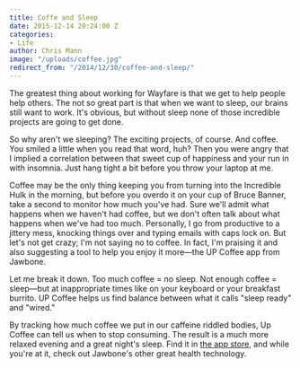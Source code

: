 ```yaml
---
title: Coffe and Sleep
date: 2015-12-14 20:24:00 Z
categories:
- Life
author: Chris Mann
image: "/uploads/coffee.jpg"
redirect_from: "/2014/12/30/coffee-and-sleep/"
---
```


The greatest thing about working for Wayfare is that we get to help people help others. The not so great part is that when we want to sleep, our brains still want to work. It's obvious, but without sleep none of those incredible projects are going to get done.

So why aren't we sleeping? The exciting projects, of course. And coffee. You smiled a little when you read that word, huh? Then you were angry that I implied a correlation between that sweet cup of happiness and your run in with insomnia. Just hang tight a bit before you throw your laptop at me.

Coffee may be the only thing keeping you from turning into the Incredible Hulk in the morning, but before you overdo it on your cup of Bruce Banner, take a second to monitor how much you've had. Sure we'll admit what happens when we haven't had coffee, but we don't often talk about what happens when we've had too much. Personally, I  go from productive to a jittery mess, knocking things over and typing emails with caps lock on. But let's not get crazy; I'm not saying no to coffee. In fact, I'm praising it and also suggesting a tool to help you enjoy it more&mdash;the UP Coffee app from Jawbone.

Let me break it down. Too much coffee = no sleep. Not enough coffee = sleep&mdash;but at inappropriate times like on your keyboard or your breakfast burrito. UP Coffee helps us find balance between what it calls "sleep ready" and "wired."

By tracking how much coffee we put in our caffeine riddled bodies, Up Coffee can tell us when to stop consuming. The result is a much more relaxed evening and a great night's sleep. Find it in [the app store](https://itunes.apple.com/us/app/up-coffee/id828031130?mt=8), and while you're at it, check out Jawbone's other great health technology.

